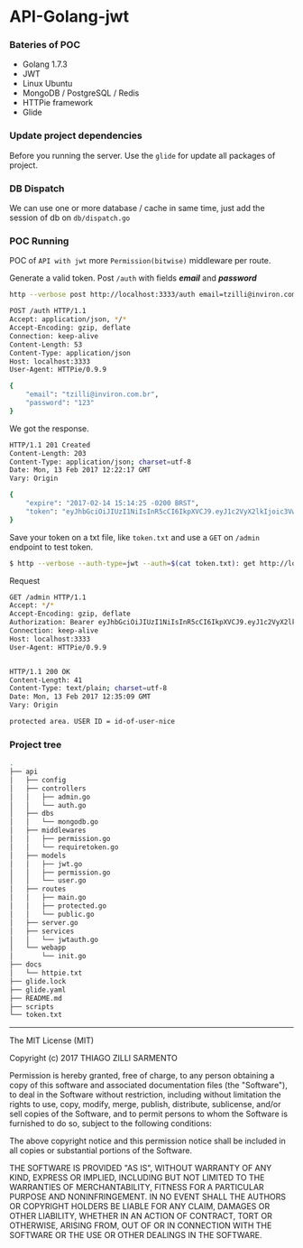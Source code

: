 # API-Golang-jwt

### Bateries of POC
* Golang 1.7.3
* JWT
* Linux Ubuntu
* MongoDB / PostgreSQL / Redis
* HTTPie framework
* Glide

### Update project dependencies
Before you running the server. Use the `glide` for update all packages of project.

### DB Dispatch
We can use one or more database / cache in same time, just add the session of db on `db/dispatch.go`

### POC Running
POC of `API with jwt` more `Permission(bitwise)` middleware per route.

Generate a valid token. Post `/auth` with fields ***email*** and ***password***
```sh
http --verbose post http://localhost:3333/auth email=tzilli@inviron.com.br password=123

POST /auth HTTP/1.1
Accept: application/json, */*
Accept-Encoding: gzip, deflate
Connection: keep-alive
Content-Length: 53
Content-Type: application/json
Host: localhost:3333
User-Agent: HTTPie/0.9.9

{
    "email": "tzilli@inviron.com.br", 
    "password": "123"
}
```

We got the response.
```sh
HTTP/1.1 201 Created
Content-Length: 203
Content-Type: application/json; charset=utf-8
Date: Mon, 13 Feb 2017 12:22:17 GMT
Vary: Origin

{
    "expire": "2017-02-14 15:14:25 -0200 BRST", 
    "token": "eyJhbGciOiJIUzI1NiIsInR5cCI6IkpXVCJ9.eyJ1c2VyX2lkIjoic3VwZXItaWQtb2YtbW9uZ29kYi11c2VyIiwiYWRtaW4iOnRydWUsImV4cCI6MTQ4NzA5MjQ2NSwiaXNzIjoibG9jYWxob3N0OjMzMzMifQ.lEy23l89sAe03g9Dg24FUiqUKEopSt61f-CE-1U6SpM"
}

```


Save your token on a txt file, like `token.txt` and use a `GET` on `/admin` endpoint to test token.
```sh
$ http --verbose --auth-type=jwt --auth=$(cat token.txt): get http://localhost:3333/admin
```

Request

```sh
GET /admin HTTP/1.1
Accept: */*
Accept-Encoding: gzip, deflate
Authorization: Bearer eyJhbGciOiJIUzI1NiIsInR5cCI6IkpXVCJ9.eyJ1c2VyX2lkIjoiaWQtb2YtdXNlci1uaWNlIiwiYWRtaW4iOnRydWUsImV4cCI6MTQ4NzA3NDkzNywiaXNzIjoibG9jYWxob3N0OjMzMzMifQ.6Xxg678o6WrhQULMtYA9Z7GXICsruFrXIcHPIqQy6cw
Connection: keep-alive
Host: localhost:3333
User-Agent: HTTPie/0.9.9


HTTP/1.1 200 OK
Content-Length: 41
Content-Type: text/plain; charset=utf-8
Date: Mon, 13 Feb 2017 12:35:09 GMT
Vary: Origin

protected area. USER ID = id-of-user-nice
```

### Project tree
```sh
.
├── api
│   ├── config
│   ├── controllers
│   │   ├── admin.go
│   │   └── auth.go
│   ├── dbs
│   │   └── mongodb.go
│   ├── middlewares
│   │   ├── permission.go
│   │   └── requiretoken.go
│   ├── models
│   │   ├── jwt.go
│   │   ├── permission.go
│   │   └── user.go
│   ├── routes
│   │   ├── main.go
│   │   ├── protected.go
│   │   └── public.go
│   ├── server.go
│   ├── services
│   │   └── jwtauth.go
│   └── webapp
│       └── init.go
├── docs
│   └── httpie.txt
├── glide.lock
├── glide.yaml
├── README.md
├── scripts
└── token.txt

```
---

The MIT License (MIT)

Copyright (c) 2017 THIAGO ZILLI SARMENTO

Permission is hereby granted, free of charge, to any person obtaining a copy
of this software and associated documentation files (the "Software"), to deal
in the Software without restriction, including without limitation the rights
to use, copy, modify, merge, publish, distribute, sublicense, and/or sell
copies of the Software, and to permit persons to whom the Software is
furnished to do so, subject to the following conditions:

The above copyright notice and this permission notice shall be included in all
copies or substantial portions of the Software.

THE SOFTWARE IS PROVIDED "AS IS", WITHOUT WARRANTY OF ANY KIND, EXPRESS OR
IMPLIED, INCLUDING BUT NOT LIMITED TO THE WARRANTIES OF MERCHANTABILITY,
FITNESS FOR A PARTICULAR PURPOSE AND NONINFRINGEMENT. IN NO EVENT SHALL THE
AUTHORS OR COPYRIGHT HOLDERS BE LIABLE FOR ANY CLAIM, DAMAGES OR OTHER
LIABILITY, WHETHER IN AN ACTION OF CONTRACT, TORT OR OTHERWISE, ARISING FROM,
OUT OF OR IN CONNECTION WITH THE SOFTWARE OR THE USE OR OTHER DEALINGS IN THE
SOFTWARE.



